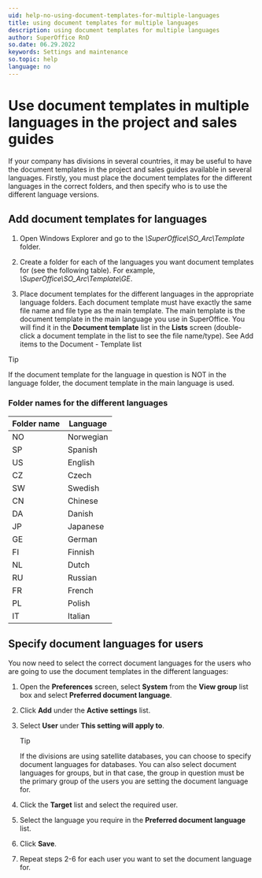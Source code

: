 ```yaml
---
uid: help-no-using-document-templates-for-multiple-languages
title: using document templates for multiple languages
description: using document templates for multiple languages
author: SuperOffice RnD
so.date: 06.29.2022
keywords: Settings and maintenance
so.topic: help
language: no
---
```


# Use document templates in multiple languages in the project and sales guides

If your company has divisions in several countries, it may be useful to have the document templates in the project and sales guides available in several languages. Firstly, you must place the document templates for the different languages in the correct folders, and then specify who is to use the different language versions.

## Add document templates for languages

1. Open Windows Explorer and go to the *\SuperOffice\SO_Arc\Template* folder.

2. Create a folder for each of the languages you want document templates for (see the following table). For example, *\SuperOffice\SO_Arc\Template\GE*.

3. Place document templates for the different languages in the appropriate language folders. Each document template must have exactly the same file name and file type as the main template. The main template is the document template in the main language you use in SuperOffice. You will find it in the **Document template** list in the **Lists** screen (double-click a document template in the list to see the file name/type). See Add items to the Document - Template list

> [!TIP]
> If the document template for the language in question is NOT in the language folder, the document template in the main language is used.

### Folder names for the different languages

| Folder name | Language |
|---|---|
| NO | Norwegian |
| SP | Spanish |
| US | English |
| CZ | Czech |
| SW | Swedish |
| CN | Chinese |
| DA | Danish |
| JP | Japanese |
| GE | German |
| FI | Finnish |
| NL | Dutch |
| RU | Russian |
| FR | French |
| PL | Polish |
| IT | Italian |

## Specify document languages for users

You now need to select the correct document languages for the users who are going to use the document templates in the different languages:

1. Open the **Preferences** screen, select **System** from the **View group** list box and select **Preferred document language**.

2. Click **Add** under the **Active settings** list.

3. Select **User** under **This setting will apply to**.

    > [!TIP]
    > If the divisions are using satellite databases, you can choose to specify document languages for databases. You can also select document languages for groups, but in that case, the group in question must be the primary group of the users you are setting the document language for.

4. Click the **Target** list and select the required user.

5. Select the language you require in the **Preferred document language** list.

6. Click **Save**.

7. Repeat steps 2-6 for each user you want to set the document language for.

